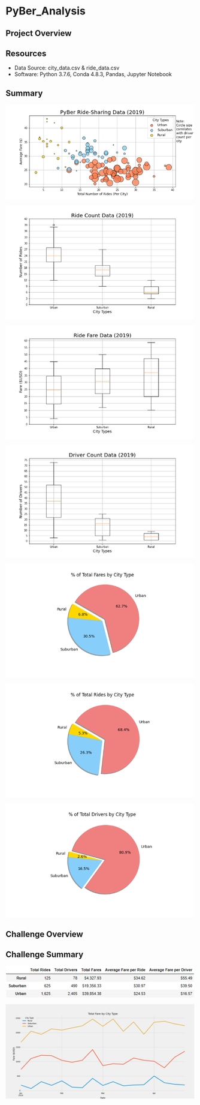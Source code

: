 # PyBer_Analysis

## Project Overview

## Resources
- Data Source: city_data.csv & ride_data.csv
- Software: Python 3.7.6, Conda 4.8.3, Pandas, Jupyter Notebook

## Summary

![](analysis/Fig1.png)

![](analysis/Fig2.png)

![](analysis/Fig3.png)

![](analysis/Fig4.png)

![](analysis/Fig5.png)

![](analysis/Fig6.png)

![](analysis/Fig7.png)

## Challenge Overview

## Challenge Summary

![](analysis_challenge/Fig1.png)

![](analysis_challenge/Fig2.png)
